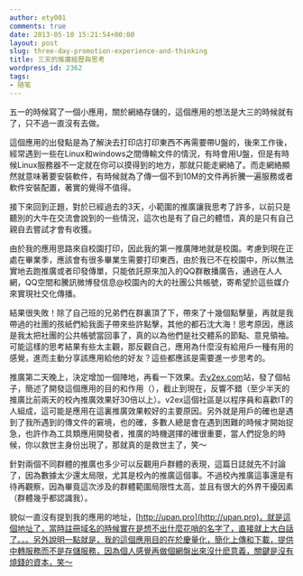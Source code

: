 ```yaml
---
author: ety001
comments: true
date: 2013-05-10 15:21:54+00:00
layout: post
slug: three-day-promotion-experience-and-thinking
title: 三天的推廣經歷與思考
wordpress_id: 2362
tags:
- 随笔
---
```


五一的時候寫了一個小應用，關於網絡存儲的，這個應用的想法是大三的時候就有了，只不過一直沒有去做。

這個應用的出發點是為了解決去打印店打印東西不再需要帶U盤的，後來工作後，經常遇到一些在Linux和windows之間傳輸文件的情況，有時會用U盤，但是有時候Linux服務器不一定就在你可以摸得到的地方，那就只能走網絡了。而走網絡顯然就意味著要安裝軟件，有時候就為了傳一個不到10M的文件再折騰一遍服務或者軟件安裝配置，著實的覺得不值得。

接下來回到正題，對於已經過去的3天，小範圍的推廣讓我思考了許多，以前只是聽別的大牛在交流會說到的一些情況，這次也是有了自己的體悟，真的是只有自己親自去嘗試才會有收獲。
<!-- more -->
由於我的應用思路來自校園打印，因此我的第一推廣陣地就是校園。考慮到現在正處在畢業季，應該會有很多畢業生需要打印東西，由於我已不在校園中，所以無法實地去跑推廣或者印發傳單，只能依託原來加入的QQ群散播廣告，通過在人人網，QQ空間和騰訊微博發信息@校園內的大的社團公共帳號，寄希望於這些媒介來實現社交化傳播。

結果很失敗！除了自己班的兄弟們在群裏頂了下，帶來了十幾個點擊量，再就是我帶過的社團的孩紙們給我面子帶來些許點擊，其他的都石沈大海！思考原因，應該是我太把社團的公共帳號當回事了，真的以為他們是社交體系的節點、意見領袖。可能這樣的思考結果有些太主觀，那反觀自己，應用為什麼沒有給用戶一種有用的感覺，進而主動分享該應用給他的好友？這些都應該是需要進一步思考的。

推廣第二天晚上，決定增加一個陣地，再看一下效果。去[v2ex.com](http://v2ex.com/)站，發了個帖子，簡述了開發這個應用的目的和作用（），截止到現在，反響不錯（至少半天的推廣比前兩天的校內推廣效果好30倍以上）。v2ex這個社區是以程序員和喜歡IT的人組成，這可能是應用在這裏推廣效果較好的主要原因。另外就是用戶的確也是遇到了我所遇到的傳文件的窘境，也的確，多數人總是會在遇到困難的時候才開始捉急，也許作為工具類應用開發者，推廣的時機選擇的確很重要，當人們捉急的時候，你以救世主身份出現了，那就真的是救世主了，笑～

針對兩個不同群體的推廣也多少可以反觀用戶群體的表現，這篇日誌就先不討論了，因為數據太少還太局限，尤其是校內的推廣這個事。不過校內推廣這事還是有待再觀察，因為畢竟這次涉及的群體範圍局限性太高，並且有很大的外界干擾因素（群體幾乎都認識我）。

貌似一直沒有提到我的應用的地址，[http://upan.pro](http://upan.pro)，就是這個地址了，當時註冊域名的時候實在是想不出什麼花哨的名字了，直接就上大白話了。。。另外說明一點就是，我的這個應用目的在於慶量化，簡化上傳和下載，提供中轉服務而不是存儲服務，因為個人感覺再做個網盤出來沒什麽意義，關鍵是沒有燒錢的資本，笑～
